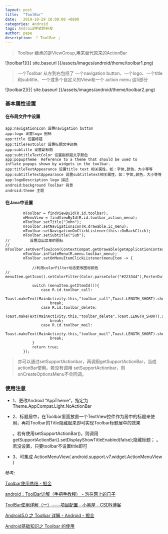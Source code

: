 ```yaml
---
layout: post
title:  "ToolBar"
date:   2019-10-29 10:08:00 +0800
categories: Android
tags: Android样式的开发
author: pepe
description: 『 ToolBar 』
---
```


> Toolbar 继承的是ViewGroup,用来替代原来的ActionBar

![toolbar1]({{ site.baseurl }}/assets/images/android/theme/toolbar1.png)

> 一个Toolbar 从左到右包括了 一个navigation button、一个logo、一个title和subtitle、一个或多个自定义的View和一个 action menu 这5部分

![toolbar2]({{ site.baseurl }}/assets/images/android/theme/toolbar2.png)

### **基本属性设置**

#### **在布局文件中设置**
```
app:navigationIcon 设置navigation button
app:logo 设置logo 图标
app:title 设置标题
app:titleTextColor 设置标题文字颜色
app:subtitle 设置副标题
app:subtitleTextColor 设置副标题文字颜色
app:popupTheme  Reference to a theme that should be used to               inflate popups shown by widgets in the toolbar.
app:titleTextAppearance 设置title text 相关属性，如：字体,颜色，大小等等
app:subtitleTextAppearance 设置subtitletext相关属性，如：字体,颜色，大小等等
app:logoDescription logo 描述
android:background Toolbar 背景
android:theme 主题
```

#### **在Java中设置**
```
        mToolbar = findViewById(R.id.toolbar);
        mMenuView = findViewById(R.id.toolbar_action_menu);
        mToolbar.setTitle("John");
        mToolbar.setNavigationIcon(R.drawable.ic_menu);
        mToolbar.setNavigationOnClickListener(this::OnBackClick);
        mToolbar.setSubtitle("Sub");
//         设置溢出菜单的图标
//        mToolbar.setOverflowIcon(ContextCompat.getDrawable(getApplicationContext(),R.drawable.menu));
        mToolbar.inflateMenu(R.menu.toolbar_menu);
        mToolbar.setOnMenuItemClickListener(menuItem -> {

            //利用colorFilter动态更改图标颜色
//            menuItem.getIcon().setColorFilter(Color.parseColor("#223344"),PorterDuff.Mode.MULTIPLY);

            switch (menuItem.getItemId()){
                case R.id.toolbar_call:
                    Toast.makeText(MainActivity.this,"toolbar_call",Toast.LENGTH_SHORT).show();
                    break;
                case R.id.toolbar_delete:
                    Toast.makeText(MainActivity.this,"toolbar_delete",Toast.LENGTH_SHORT).show();
                    break;
                case R.id.toolbar_mail:
                    Toast.makeText(MainActivity.this,"toolbar_mail",Toast.LENGTH_SHORT).show();
                    break;
            }
            return true;
        });
```

> 亦可以通过setSupportActionbar，再调用getSupportActionBar，当成actionBar使用。若没有调用 setSupportActionbar，则onCreateOptionsMenu不会回调。


### **使用注意**

* 1、更改Android “AppTheme”，指定为Theme.AppCompat.Light.NoActionBar

* 2、标题居中，在Toolbar里面放置一个TextView控件作为居中的标题来使用，再将Toolbar的Title隐藏起来即可实现Toolbar标题居中的效果
	
	。若有使用setSupportActionBar()，则调用getSupportActionBar().setDisplayShowTitleEnabled(false);隐藏标题；
	。若没设置，只要toolbar不设置title即可
	
* 3、可集成 ActionMenuView( android.support.v7.widget.ActionMenuView )




















参考:

[Toolbar使用总结 - 掘金](https://juejin.im/post/5cba919851882532350bb1a7)

[android：ToolBar详解（手把手教程） - 泡在网上的日子](http://www.jcodecraeer.com/a/anzhuokaifa/androidkaifa/2014/1118/2006.html)

[ToolBar使用详解（一）——项目配置 - 小黑屋 - CSDN博客](https://blog.csdn.net/qq284565035/article/details/47086439)

[Android5.0 之 Toolbar 详解 - Android - 掘金](https://juejin.im/entry/58d37e9ab123db3f6b5c695e)

[Android基础知识之 Toolbar 的使用](http://blog.magicer.xyz/2016/10/toolbar-basic/)































